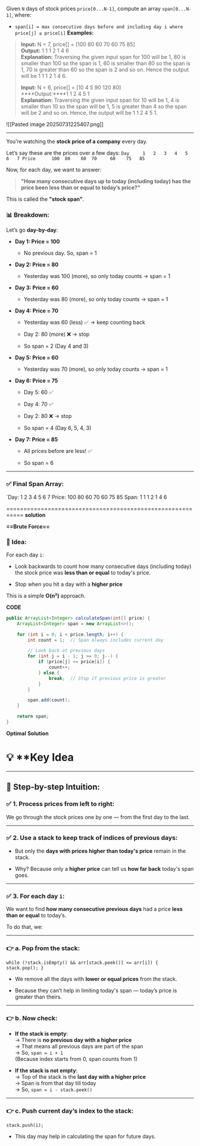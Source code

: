 Given `N` days of stock prices `price[0...N-1]`, compute an array `span[0...N-1]`, where:

- `span[i] = max consecutive days before and including day i where price[j] ≤ price[i]`
****Examples:****

> ****Input:**** N = 7, price[] = [100 80 60 70 60 75 85]  
> ****Output:**** 1 1 1 2 1 4 6  
> ****Explanation:**** Traversing the given input span for 100 will be 1, 80 is smaller than 100 so the span is 1, 60 is smaller than 80 so the span is 1, 70 is greater than 60 so the span is 2 and so on. Hence the output will be 1 1 1 2 1 4 6.
> 
> ****Input:**** N = 6, price[] = [10 4 5 90 120 80]  
> ****Output:****1 1 2 4 5 1  
> ****Explanation:**** Traversing the given input span for 10 will be 1, 4 is smaller than 10 so the span will be 1, 5 is greater than 4 so the span will be 2 and so on. Hence, the output will be 1 1 2 4 5 1.

![[Pasted image 20250731225407.png]]

-------------------------------------------------------------------------------------------------
You’re watching the **stock price of a company** every day.

Let’s say these are the prices over a few days:
`Day     1   2   3   4   5   6   7
 Price      100  80    60  70     60    75   85`

Now, for each day, we want to answer:

> **"How many consecutive days up to today (including today) has the price been less than or equal to today’s price?"**

This is called the **"stock span"**.

### 📊 Breakdown:

Let’s go **day-by-day**:

- **Day 1: Price = 100**
    
    - No previous day. So, span = 1
        
- **Day 2: Price = 80**
    
    - Yesterday was 100 (more), so only today counts → span = 1
        
- **Day 3: Price = 60**
    
    - Yesterday was 80 (more), so only today counts → span = 1
        
- **Day 4: Price = 70**
    
    - Yesterday was 60 (less) ✅ → keep counting back
        
    - Day 2: 80 (more) ❌ → stop
        
    - So span = 2 (Day 4 and 3)
        
- **Day 5: Price = 60**
    
    - Yesterday was 70 (more), so only today counts → span = 1
        
- **Day 6: Price = 75**
    
    - Day 5: 60 ✅
        
    - Day 4: 70 ✅
        
    - Day 2: 80 ❌ → stop
        
    - So span = 4 (Day 6, 5, 4, 3)
        
- **Day 7: Price = 85**
    
    - All prices before are less! ✅
        
    - So span = 6
        

---

### ✅ Final Span Array:


`Day:    1   2  3  4  5  6  7 
Price:       100 80  60 70  60 75  85 
Span:        1     1    1    2  1    4   6


===========================================================
**solution**

**==Brute Force==**

### 🔸 Idea:

For each day `i`:

- Look backwards to count how many consecutive days (including today) the stock price was **less than or equal** to today's price.
    
- Stop when you hit a day with a **higher price**
    

This is a simple **O(n²)** approach.

**CODE**
```java
public ArrayList<Integer> calculateSpan(int[] price) {
    ArrayList<Integer> span = new ArrayList<>();

    for (int i = 0; i < price.length; i++) {
        int count = 1;  // Span always includes current day

        // Look back at previous days
        for (int j = i - 1; j >= 0; j--) {
            if (price[j] <= price[i]) {
                count++;
            } else {
                break;  // Stop if previous price is greater
            }
        }

        span.add(count);
    }

    return span;
}


```

**Optimal** **Solution**

# 💡 **Key Idea

---

## 🔄 Step-by-step Intuition:

### ✅ 1. Process prices from **left to right**:

We go through the stock prices one by one — from the first day to the last.

---

### ✅ 2. Use a **stack** to keep track of indices of **previous days**:

- But only the **days with prices higher than today's price** remain in the stack.
    
- Why? Because only a **higher price** can tell us **how far back** today's span goes.
    

---

### ✅ 3. For each day `i`:

We want to find **how many consecutive previous days** had a price **less than or equal** to today’s.

To do that, we:

---

### 👉 a. Pop from the stack:


`while (!stack.isEmpty() && arr[stack.peek()] <= arr[i]) {     stack.pop(); }`

- We remove all the days with **lower or equal prices** from the stack.
    
- Because they can’t help in limiting today's span — today’s price is greater than theirs.
    

---

### 👉 b. Now check:

- **If the stack is empty**:  
    → There is **no previous day with a higher price**  
    → That means all previous days are part of the span  
    → So, `span = i + 1`  
    (Because index starts from 0, span counts from 1)
    
- **If the stack is not empty**:  
    → Top of the stack is the **last day with a higher price**  
    → Span is from that day till today  
    → So, `span = i - stack.peek()`
    

---

### 👉 c. Push current day’s index to the stack:


`stack.push(i);`

- This day may help in calculating the span for future days.